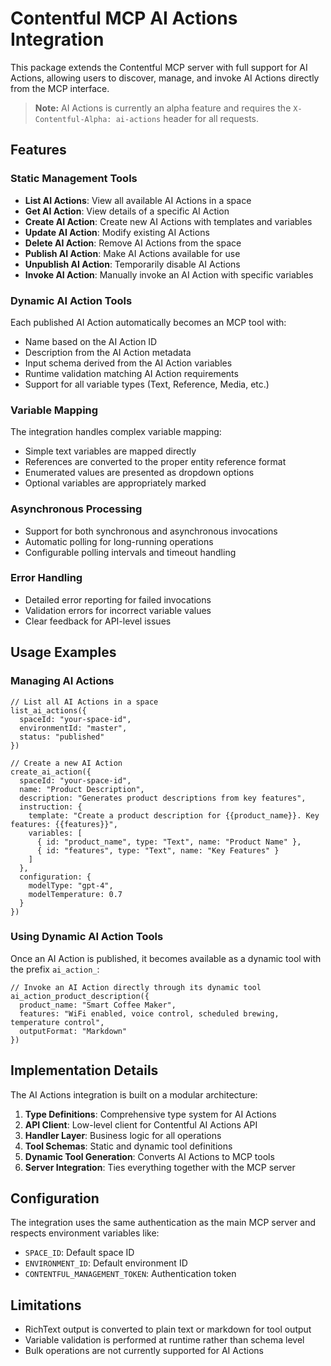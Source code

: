 # Contentful MCP AI Actions Integration

This package extends the Contentful MCP server with full support for AI Actions, allowing users to discover, manage, and invoke AI Actions directly from the MCP interface.

> **Note:** AI Actions is currently an alpha feature and requires the `X-Contentful-Alpha: ai-actions` header for all requests.

## Features

### Static Management Tools

- **List AI Actions**: View all available AI Actions in a space
- **Get AI Action**: View details of a specific AI Action
- **Create AI Action**: Create new AI Actions with templates and variables
- **Update AI Action**: Modify existing AI Actions
- **Delete AI Action**: Remove AI Actions from the space
- **Publish AI Action**: Make AI Actions available for use
- **Unpublish AI Action**: Temporarily disable AI Actions
- **Invoke AI Action**: Manually invoke an AI Action with specific variables

### Dynamic AI Action Tools

Each published AI Action automatically becomes an MCP tool with:

- Name based on the AI Action ID
- Description from the AI Action metadata
- Input schema derived from the AI Action variables
- Runtime validation matching AI Action requirements
- Support for all variable types (Text, Reference, Media, etc.)

### Variable Mapping

The integration handles complex variable mapping:

- Simple text variables are mapped directly
- References are converted to the proper entity reference format
- Enumerated values are presented as dropdown options
- Optional variables are appropriately marked

### Asynchronous Processing

- Support for both synchronous and asynchronous invocations
- Automatic polling for long-running operations
- Configurable polling intervals and timeout handling

### Error Handling

- Detailed error reporting for failed invocations
- Validation errors for incorrect variable values
- Clear feedback for API-level issues

## Usage Examples

### Managing AI Actions

```
// List all AI Actions in a space
list_ai_actions({
  spaceId: "your-space-id",
  environmentId: "master",
  status: "published"
})

// Create a new AI Action
create_ai_action({
  spaceId: "your-space-id",
  name: "Product Description",
  description: "Generates product descriptions from key features",
  instruction: {
    template: "Create a product description for {{product_name}}. Key features: {{features}}",
    variables: [
      { id: "product_name", type: "Text", name: "Product Name" },
      { id: "features", type: "Text", name: "Key Features" }
    ]
  },
  configuration: {
    modelType: "gpt-4",
    modelTemperature: 0.7
  }
})
```

### Using Dynamic AI Action Tools

Once an AI Action is published, it becomes available as a dynamic tool with the prefix `ai_action_`:

```
// Invoke an AI Action directly through its dynamic tool
ai_action_product_description({
  product_name: "Smart Coffee Maker",
  features: "WiFi enabled, voice control, scheduled brewing, temperature control",
  outputFormat: "Markdown"
})
```

## Implementation Details

The AI Actions integration is built on a modular architecture:

1. **Type Definitions**: Comprehensive type system for AI Actions
2. **API Client**: Low-level client for Contentful AI Actions API
3. **Handler Layer**: Business logic for all operations
4. **Tool Schemas**: Static and dynamic tool definitions
5. **Dynamic Tool Generation**: Converts AI Actions to MCP tools
6. **Server Integration**: Ties everything together with the MCP server

## Configuration

The integration uses the same authentication as the main MCP server and respects environment variables like:

- `SPACE_ID`: Default space ID
- `ENVIRONMENT_ID`: Default environment ID 
- `CONTENTFUL_MANAGEMENT_TOKEN`: Authentication token

## Limitations

- RichText output is converted to plain text or markdown for tool output
- Variable validation is performed at runtime rather than schema level
- Bulk operations are not currently supported for AI Actions